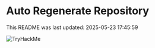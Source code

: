# Auto Regenerate Repository

This README was last updated: 2025-05-23 17:45:59

 ![TryHackMe](https://tryhackme.com/badge/533634)